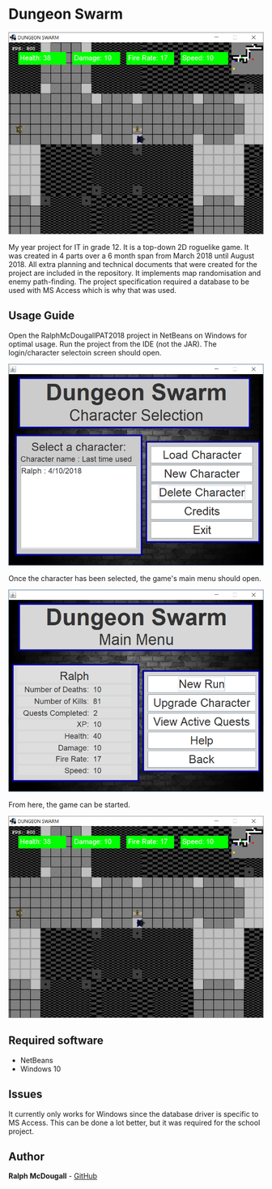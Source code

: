 # Dungeon Swarm
![Game view](readme_images/game_view.PNG?raw=true "Game view")

My year project for IT in grade 12. It is a top-down 2D roguelike game. It was created in 4 parts over a 6 month span from March 2018 until August 2018. All extra planning and technical documents that were created for the project are included in the repository. It implements map randomisation and enemy path-finding. The project specification required a database to be used with MS Access which is why that was used.

## Usage Guide
Open the RalphMcDougallPAT2018 project in NetBeans on Windows for optimal usage. Run the project from the IDE (not the JAR). The login/character selectoin screen should open.

![Character selection](readme_images/home_view.PNG?raw=true "Character selection")

Once the character has been selected, the game's main menu should open.

![Main menu](readme_images/main_view.PNG?raw=true "Main menu")

From here, the game can be started.

![Game view](readme_images/game_view.PNG?raw=true "Game view")

## Required software
* NetBeans
* Windows 10

## Issues
It currently only works for Windows since the database driver is specific to MS Access. This can be done a lot better, but it was required for the school project.

## Author
**Ralph McDougall** - [GitHub](https://github.com/RalphMcDougall)
